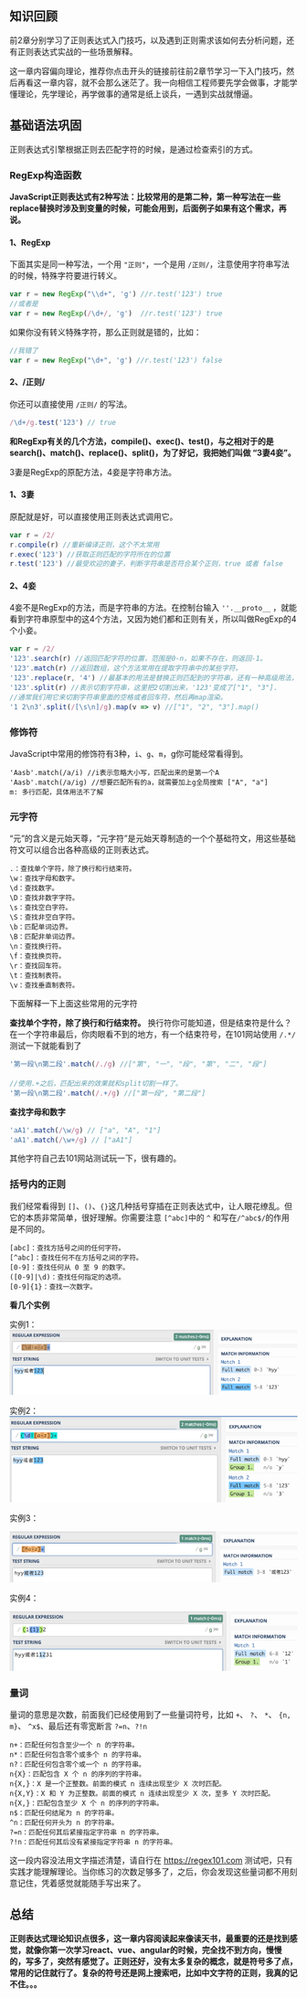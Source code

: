 ## 知识回顾
前2章分别学习了正则表达式入门技巧，以及遇到正则需求该如何去分析问题，还有正则表达式实战的一些场景解释。

这一章内容偏向理论，推荐你点击开头的链接前往前2章节学习一下入门技巧，然后再看这一章内容，就不会那么迷茫了。我一向相信工程师要先学会做事，才能学懂理论，先学理论，再学做事的通常是纸上谈兵，一遇到实战就懵逼。

## 基础语法巩固

正则表达式引擎根据正则去匹配字符的时候，是通过检查索引的方式。

### RegExp构造函数
**JavaScript正则表达式有2种写法：比较常用的是第二种，第一种写法在一些replace替换时涉及到变量的时候，可能会用到，后面例子如果有这个需求，再说。**

#### 1、RegExp
下面其实是同一种写法，一个用 `"正则"`，一个是用 `/正则/`，注意使用字符串写法的时候，特殊字符要进行转义。

```javascript
var r = new RegExp("\\d+", 'g') //r.test('123') true
//或者是
var r = new RegExp(/\d+/, 'g')  //r.test('123') true
```

如果你没有转义特殊字符，那么正则就是错的，比如：

```javascript
//我错了
var r = new RegExp("\d+", 'g') //r.test('123') false
```

#### 2、/正则/
你还可以直接使用 `/正则/` 的写法。

```javascript
/\d+/g.test('123') // true
```

**和RegExp有关的几个方法，compile()、exec()、test()，与之相对于的是search()、match()、replace()、split()，为了好记，我把她们叫做 “3妻4妾”。**

3妻是RegExp的原配方法，4妾是字符串方法。

#### 1、3妻
原配就是好，可以直接使用正则表达式调用它。

```javascript
var r = /2/
r.compile(r) //重新编译正则，这个不太常用
r.exec('123') //获取正则匹配的字符所在的位置
r.test('123') //最受欢迎的妻子，判断字符串是否符合某个正则，true 或者 false
```

#### 2、4妾
4妾不是RegExp的方法，而是字符串的方法。在控制台输入 `''.__proto__` ，就能看到字符串原型中的这4个方法，又因为她们都和正则有关，所以叫做RegExp的4个小妾。

```javascript
var r = /2/
'123'.search(r) //返回匹配字符的位置，范围是0-n，如果不存在，则返回-1。
'123'.match(r) //返回数组，这个方法常用在提取字符串中的某些字符。
'123'.replace(r, '4') //最基本的用法是替换正则匹配到的字符串，还有一种高级用法，后面再讲。
'123'.split(r) //表示切割字符串，这里把2切割出来，'123'变成了["1", "3"].
//通常我们用它来切割字符串里面的空格或者回车符，然后再map渲染。
'1 2\n3'.split(/[\s\n]/g).map(v => v) //["1", "2", "3"].map()
```

### 修饰符
JavaScript中常用的修饰符有3种，`i`、`g`、`m`，g你可能经常看得到。

```text
'Aasb'.match(/a/i) //i表示忽略大小写，匹配出来的是第一个A
'Aasb'.match(/a/ig) //想要匹配所有的a，就需要加上g全局搜索 ["A", "a"]
m: 多行匹配，具体用法不了解
```

### 元字符
“元”的含义是元始天尊，“元字符”是元始天尊制造的一个个基础符文，用这些基础符文可以组合出各种高级的正则表达式。

```text
.：查找单个字符，除了换行和行结束符。
\w：查找字母和数字。
\d：查找数字。
\D：查找非数字字符。
\s：查找空白字符。
\S：查找非空白字符。
\b：匹配单词边界。
\B：匹配非单词边界。
\n：查找换行符。
\f：查找换页符。
\r：查找回车符。
\t：查找制表符。
\v：查找垂直制表符。
```

下面解释一下上面这些常用的元字符

**查找单个字符，除了换行和行结束符。**
换行符你可能知道，但是结束符是什么？在一个字符串最后，你肉眼看不到的地方，有一个结束符号，在101网站使用 `/.*/` 测试一下就能看到了

```javascript
'第一段\n第二段'.match(/./g) //["第", "一", "段", "第", "二", "段"]

//使用.+之后，匹配出来的效果就和split切割一样了。
'第一段\n第二段'.match(/.+/g) //["第一段", "第二段"]
```
**查找字母和数字**
```javascript
'aA1'.match(/\w/g) // ["a", "A", "1"]
'aA1'.match(/\w+/g) // ["aA1"]
```

其他字符自己去101网站测试玩一下，很有趣的。

### 括号内的正则
我们经常看得到 `[]`、`()`、`{}`这几种括号穿插在正则表达式中，让人眼花缭乱。但它的本质非常简单，很好理解。你需要注意 `[^abc]`中的 `^` 和写在`/^abc$/`的作用是不同的。

```text
[abc]：查找方括号之间的任何字符。
[^abc]：查找任何不在方括号之间的字符。
[0-9]：查找任何从 0 至 9 的数字。
([0-9]|\d)：查找任何指定的选项。
[0-9]{1}：查找一次数字。
```

**看几个实例**

实例1：
<img src="./img/bVVa2j.png" />

实例2：
<img src="./img/bVVa2o.png" />

实例3：

<img src="./img/bVVa2C.png" />

实例4：

<img src="./img/bVVa3g.png" />

### 量词
量词的意思是次数，前面我们已经使用到了一些量词符号，比如 `+`、 `?`、 `*`、 `{n, m}`、 `^x$`、最后还有零宽断言 `?=n`、`?!n`

```text
n+：匹配任何包含至少一个 n 的字符串。
n*：匹配任何包含零个或多个 n 的字符串。
n?：匹配任何包含零个或一个 n 的字符串。
n{X}：匹配包含 X 个 n 的序列的字符串。
n{X,}：X 是一个正整数。前面的模式 n 连续出现至少 X 次时匹配。
n{X,Y}：X 和 Y 为正整数。前面的模式 n 连续出现至少 X 次，至多 Y 次时匹配。
n{X,}：匹配包含至少 X 个 n 的序列的字符串。
n$：匹配任何结尾为 n 的字符串。
^n：匹配任何开头为 n 的字符串。
?=n：匹配任何其后紧接指定字符串 n 的字符串。
?!n：匹配任何其后没有紧接指定字符串 n 的字符串。
```

这一段内容没法用文字描述清楚，请自行在 https://regex101.com 测试吧，只有实践才能理解理论。当你练习的次数足够多了，之后，你会发现这些量词都不用刻意记住，凭着感觉就能随手写出来了。

## 总结
**正则表达式理论知识点很多，这一章内容阅读起来像读天书，最重要的还是找到感觉，就像你第一次学习react、vue、angular的时候，完全找不到方向，慢慢的，写多了，突然有感觉了。正则还好，没有太多复杂的概念，就是符号多了点，常用的记住就行了。复杂的符号还是网上搜索吧，比如中文字符的正则，我真的记不住。。。**

[1]: ./a/1190000011194709